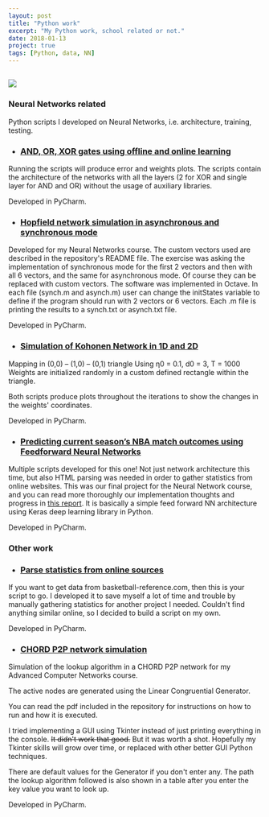 ```yaml
---
layout: post
title: "Python work"
excerpt: "My Python work, school related or not."
date: 2018-01-13
project: true
tags: [Python, data, NN]
---
```

## ![](http://www.analyticskhoj.com/wp-content/uploads/2015/10/xPython_logo.png.pagespeed.ic.lnG8EbA9-q.png)

### [](#header-2)Neural Networks related

Python scripts I developed on Neural Networks, i.e. architecture, training, testing.

* ### [](#header-3)[AND, OR, XOR gates using offline and online learning](https://github.com/raniaspant/NNgates)

Running the scripts will produce error and weights plots.
The scripts contain the architecture of the networks with all the layers (2 for XOR and single layer for AND and OR) without the usage of auxiliary libraries.

Developed in PyCharm.

* ### [](#header-3)[Hopfield network simulation in asynchronous and synchronous mode](https://github.com/raniaspant/HopfieldNN)

Developed for my Neural Networks course. The custom vectors used are described in the repository's README file.
The exercise was asking the implementation of synchronous mode for the first 2 vectors and then with all 6 vectors, and the same for asynchronous mode. Of course they can be replaced with custom vectors. The software was implemented in Octave. In each file (synch.m and asynch.m) user can change the initStates variable to define if the program should run with 2 vectors or 6 vectors. Each .m file is printing the results to a synch.txt or asynch.txt file.

Developed in PyCharm.

* ### [](#header-3)[Simulation of Kohonen Network in 1D and 2D](https://github.com/raniaspant/KohonenNN)

Mapping in (0,0) – (1,0) – (0,1) triangle
Using η0 = 0.1, d0 = 3, T = 1000
Weights are initialized randomly in a custom defined rectangle within the triangle.

Both scripts produce plots throughout the iterations to show the changes in the weights' coordinates.

Developed in PyCharm.

* ### [](#header-3)[Predicting current season’s NBA match outcomes using Feedforward Neural Networks](https://github.com/raniaspant/NBApredictions)

Multiple scripts developed for this one! Not just network architecture this time, but also HTML parsing was needed in order to gather statistics from online websites. This was our final project for the Neural Network course, and you can read more thoroughly our implementation thoughts and progress in [this report](https://github.com/raniaspant/NBApredictions/blob/master/ECE%20572%20Neural%20Networks%20Term%20Project%20Report.pdf). It is basically a simple feed forward NN architecture using Keras deep learning library in Python. 

Developed in PyCharm.

### [](#header-2)Other work

* ### [](#header-3)[Parse statistics from online sources](https://github.com/raniaspant/stats-scraping)

If you want to get data from basketball-reference.com, then this is your script to go. I developed it to save myself a lot of time and trouble by manually gathering statistics for another project I needed. Couldn't find anything similar online, so I decided to build a script on my own.

Developed in PyCharm.


* ### [](#header-3)[CHORD P2P network simulation](https://github.com/raniaspant/CHORD-simulation)

Simulation of the lookup algorithm in a CHORD P2P network for my Advanced Computer Networks course.

The active nodes are generated using the Linear Congruential Generator.

You can read the pdf included in the repository for instructions on how to run and how it is executed.

I tried implementing a GUI using Tkinter instead of just printing everything in the console. ~~It didn't work that good.~~ But it was worth a shot. Hopefully my Tkinter skills will grow over time, or replaced with other better GUI Python techniques.

There are default values for the Generator if you don't enter any. The path the lookup algorithm followed is also shown in a table after you enter the key value you want to look up.

Developed in PyCharm.
